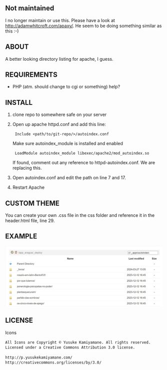 Not maintained
--------------
I no longer maintain or use this. Please have a look at http://adamwhitcroft.com/apaxy/. He seem to be doing something similar as this :-)

ABOUT
-----
A better looking directory listing for apache, I guess.

REQUIREMENTS
------------
- PHP (atm. should change to cgi or something) help?

INSTALL
-------
1. clone repo to somewhere safe on your server
2. Open up apache httpd.conf and add this line:

		Include <path/to/git-repo/>/autoindex.conf
	
	Make sure autoindex_module is installed and enabled
	
		LoadModule autoindex_module libexec/apache2/mod_autoindex.so

	If found, comment out any reference to httpd-autoindex.conf. We are replacing this.


3. Open autoindex.conf and edit the path on line 7 and 17.
4. Restart Apache

CUSTOM THEME
----------------
You can create your own .css file in the css folder and reference it in the header.html file, line 29. 

EXAMPLE
-------
![example](https://github.com/araguaci/autoindex/blob/main/index.jpeg)



LICENSE
-------
Icons		
		
	All Icons are Copyright © Yusuke Kamiyamane. All rights reserved. Licensed under a Creative Commons Attribution 3.0 license.
	
	http://p.yusukekamiyamane.com/
	http://creativecommons.org/licenses/by/3.0/	
